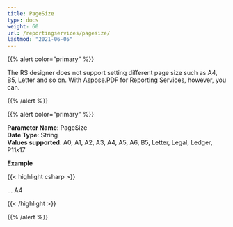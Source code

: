 ```yaml
---
title: PageSize
type: docs
weight: 60
url: /reportingservices/pagesize/
lastmod: "2021-06-05"
---
```


{{% alert color="primary" %}}

The RS designer does not support setting different page size such as A4, B5, Letter and so on. With Aspose.PDF for Reporting Services, however, you can.

{{% /alert %}}

{{% alert color="primary" %}}

**Parameter Name**: PageSize  
**Date Type**: String  
**Values supported**: A0, A1, A2, A3, A4, A5, A6, B5, Letter, Legal, Ledger, P11x17  

**Example**

{{< highlight csharp >}}

<Render>
...
<Extension Name="APPDF" Type=" Aspose.PDF.ReportingServices.Renderer, Aspose.PDF.ReportingServices">
<Configuration>
<PageSize >A4</PageSize>
</Configuration>
</Extension>
</Render>

{{< /highlight >}}

{{% /alert %}}
